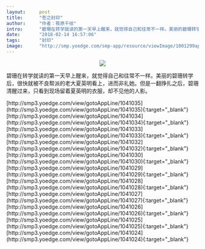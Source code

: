 ```yaml
---
layout:     post
title:      "苍之封印"
author:     "作者：筱原千绘"
intro:      "碧珊在转学就读的第一天早上醒来，就觉得自己和往常不一样。美丽的碧珊转学后，很快就被不良帮派的老大夏英明看上，进而非礼她。但是一翻挣扎之后，碧珊清醒过来，只看到现场留着夏英明的衣服，却不见他的人影。"
date:       "2018-02-14 16:57:06"
tags:       "封印"
image:      "http://smp.yoedge.com/smp-app/resource/viewImage/1001299appline.png"
---
```

<div style="text-align: center">
<p><img src="http://smp.yoedge.com/smp-app/resource/viewImage/1001299appline.png"/></p>
</div>
<p class="post-meta">
<span>碧珊在转学就读的第一天早上醒来，就觉得自己和往常不一样。美丽的碧珊转学后，很快就被不良帮派的老大夏英明看上，进而非礼她。但是一翻挣扎之后，碧珊清醒过来，只看到现场留着夏英明的衣服，却不见他的人影。</span>
</p>
[http://smp3.yoedge.com/view/gotoAppLine/1041035](http://smp3.yoedge.com/view/gotoAppLine/1041035){:target="_blank"}
[http://smp3.yoedge.com/view/gotoAppLine/1041034](http://smp3.yoedge.com/view/gotoAppLine/1041034){:target="_blank"}
[http://smp3.yoedge.com/view/gotoAppLine/1041033](http://smp3.yoedge.com/view/gotoAppLine/1041033){:target="_blank"}
[http://smp3.yoedge.com/view/gotoAppLine/1041032](http://smp3.yoedge.com/view/gotoAppLine/1041032){:target="_blank"}
[http://smp3.yoedge.com/view/gotoAppLine/1041030](http://smp3.yoedge.com/view/gotoAppLine/1041030){:target="_blank"}
[http://smp3.yoedge.com/view/gotoAppLine/1041029](http://smp3.yoedge.com/view/gotoAppLine/1041029){:target="_blank"}
[http://smp3.yoedge.com/view/gotoAppLine/1041028](http://smp3.yoedge.com/view/gotoAppLine/1041028){:target="_blank"}
[http://smp3.yoedge.com/view/gotoAppLine/1041027](http://smp3.yoedge.com/view/gotoAppLine/1041027){:target="_blank"}
[http://smp3.yoedge.com/view/gotoAppLine/1041026](http://smp3.yoedge.com/view/gotoAppLine/1041026){:target="_blank"}
[http://smp3.yoedge.com/view/gotoAppLine/1041025](http://smp3.yoedge.com/view/gotoAppLine/1041025){:target="_blank"}
[http://smp3.yoedge.com/view/gotoAppLine/1041024](http://smp3.yoedge.com/view/gotoAppLine/1041024){:target="_blank"}


